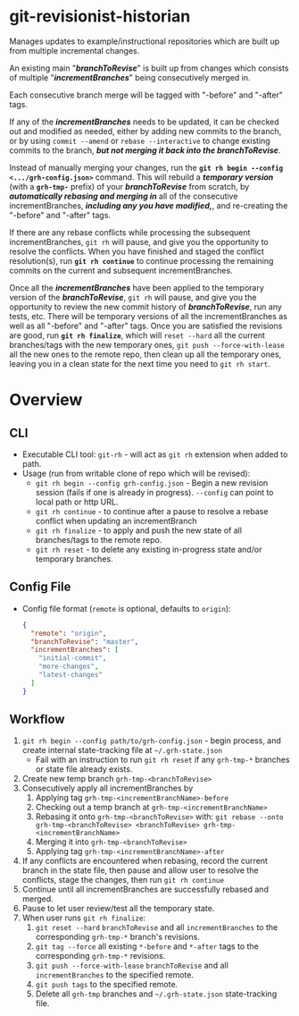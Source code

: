 # git-revisionist-historian

Manages updates to example/instructional repositories which are built up from multiple incremental changes.

An existing main "***branchToRevise***" is built up from changes which consists of multiple "***incrementBranches***"
being consecutively merged in.

Each consecutive branch merge will be tagged with "<incrementBranch name>-before" and "<incrementBranch name>-after" tags.

If any of the ***incrementBranches*** needs to be updated, it can be checked out and modified as needed, either by
adding new commits to the branch, or by using `commit --amend` or `rebase --interactive` to change existing commits
to the branch, ***but not merging it back into the branchToRevise***.

Instead of manually merging your changes, run the **`git rh begin --config <.../grh-config.json>`**
command.  This will rebuild a ***temporary version*** (with a **`grh-tmp-`** prefix)
of your ***branchToRevise*** from scratch, by ***automatically rebasing and merging in*** all of the consecutive
incrementBranches, ***including any you have modified,***, and re-creating the
"-before" and "-after" tags.

If there are any rebase conflicts while processing the subsequent incrementBranches, `git rh` will pause,
and give you the opportunity to resolve the conflicts.  When you have finished and staged the conflict resolution(s),
run **`git rh continue`** to continue processing the remaining commits on the current and subsequent incrementBranches.

Once all the ***incrementBranches*** have been applied to the temporary version of the ***branchToRevise***,
`git rh` will pause, and give you the opportunity to review the new commit history of ***branchToRevise***,
run any tests, etc.  There will be temporary versions of all the incrementBranches as well as all "-before" and "-after"
tags.  Once you are satisfied the revisions are good, run **`git rh finalize`**, which will `reset --hard` all the
current branches/tags with the new temporary ones, `git push --force-with-lease` all the new ones to the remote repo,
then clean up all the temporary ones, leaving you in a clean state for the next time you need to `git rh start`.


# Overview

## CLI

* Executable CLI tool: `git-rh` - will act as `git rh` extension when added to path.
* Usage (run from writable clone of repo which will be revised):
  * `git rh begin --config grh-config.json` - Begin a new revision session (fails if one is already in progress).
    `--config` can point to local path or http URL. 
  * `git rh continue` - to continue after a pause to resolve a rebase conflict when updating an incrementBranch
  * `git rh finalize` - to apply and push the new state of all branches/tags to the remote repo.  
  * `git rh reset` - to delete any existing in-progress state and/or temporary branches.

## Config File

* Config file format (`remote` is optional, defaults to `origin`):
  ```json
  {
    "remote": "origin",
    "branchToRevise": "master",
    "incrementBranches": [
      "initial-commit",
      "more-changes",
      "latest-changes"
    ]
  }
  ```

## Workflow

1. `git rh begin --config path/to/grh-config.json` - begin process, and create internal state-tracking
   file at `~/.grh-state.json`
    * Fail with an instruction to run `git rh reset` if any `grh-tmp-*` branches or state file already exists.
1. Create new temp branch `grh-tmp-<branchToRevise>`
1. Consecutively apply all incrementBranches by
    1. Applying tag `grh-tmp-<incrementBranchName>-before`
    1. Checking out a temp branch at `grh-tmp-<incrementBranchName>`
    1. Rebasing it onto `grh-tmp-<branchToRevise>` with:
      `git rebase --onto grh-tmp-<branchToRevise> <branchToRevise> grh-tmp-<incrementBranchName>`
    1. Merging it into `grh-tmp-<branchToRevise>`
    1. Applying tag `grh-tmp-<incrementBranchName>-after`
1. If any conflicts are encountered when rebasing, record the current branch in the state file, then pause and allow
   user to resolve the conflicts, stage the changes, then run `git rh continue`
1. Continue until all incrementBranches are successfully rebased and merged.
1. Pause to let user review/test all the temporary state.
1. When user runs `git rh finalize`:
    1. `git reset --hard` `branchToRevise` and all `incrementBranches` to the corresponding `grh-tmp-*` branch's
      revisions.
    1. `git tag --force` all existing `*-before` and `*-after` tags to the corresponding `grh-tmp-*` revisions.
    1. `git push --force-with-lease` `branchToRevise` and all `incrementBranches` to the specified remote.
    1. `git push tags` to the specified remote. 
    1. Delete all `grh-tmp` branches and `~/.grh-state.json` state-tracking file. 